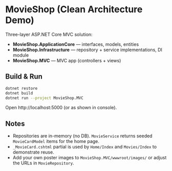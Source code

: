 # MovieShop (Clean Architecture Demo)

Three-layer ASP.NET Core MVC solution:
- **MovieShop.ApplicationCore** — interfaces, models, entities
- **MovieShop.Infrastructure** — repository + service implementations, DI module
- **MovieShop.MVC** — MVC app (controllers + views)

## Build & Run
```bash
dotnet restore
dotnet build
dotnet run --project MovieShop.MVC
```

Open http://localhost:5000 (or as shown in console).

## Notes
- Repositories are in-memory (no DB). `MovieService` returns seeded `MovieCardModel` items for the home page.
- `_MovieCard.cshtml` partial is used by `Home/Index` and `Movies/Index` to demonstrate reuse.
- Add your own poster images to `MovieShop.MVC/wwwroot/images/` or adjust the URLs in `MovieRepository`.
